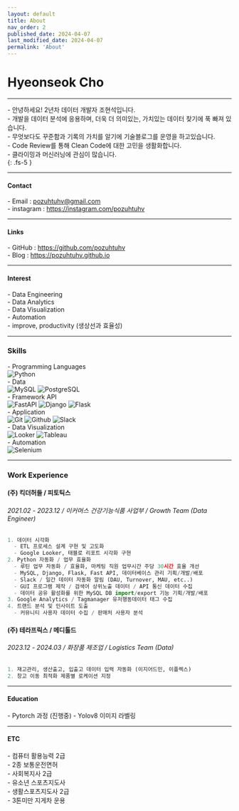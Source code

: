 ```yaml
---
layout: default
title: About
nav_order: 2
published_date: 2024-04-07
last_modified_date: 2024-04-07
permalink: 'About'
---
```


# Hyeonseok Cho
- - -
\- 안녕하세요! 2년차 데이터 개발자 조현석입니다.<br>
\- 개발을 데이터 분석에 응용하며, 더욱 더 의미있는, 가치있는 데이터 찾기에 푹 빠져 있습니다.<br>
\- 무엇보다도 꾸준함과 기록의 가치를 알기에 기술블로그를 운영을 하고있습니다. <br>
\- Code Review를 통해 Clean Code에 대한 고민을 생활화합니다.<br>
\- 클라이밍과 머신러닝에 관심이 많습니다.<br>
{: .fs-5 }
- - -
#### Contact
\- Email : <pozuhtuhv@gmail.com><br>
\- instagram : <https://instagram.com/pozuhtuhv>
- - -
#### Links
\- GitHub : <https://github.com/pozuhtuhv><br>
\- Blog : <https://pozuhtuhv.github.io>
- - -
#### Interest
\- Data Engineering<br>
\- Data Analytics<br>
\- Data Visualization<br>
\- Automation<br>
\- improve, productivity (생상선과 효율성)
- - -
### Skills
\- Programming Languages<br>
![Python](https://img.shields.io/badge/Python-1E415E?style=flat-square&logo=Python&logoColor=white) <br>
\- Data<br>
![MySQL](https://img.shields.io/badge/MySQL-3776AB?style=flat-square&logo=MySQL&logoColor=white) ![PostgreSQL](https://img.shields.io/badge/PostgreSQL-273E4E?style=flat-square&logo=PostgreSQL&logoColor=white)<br>
\- Framework API<br>
![FastAPI](https://img.shields.io/badge/FastAPI-009485?style=flat-square&logo=FastAPI&logoColor=white) ![Django](https://img.shields.io/badge/Django-darkgreen?style=flat-square&logo=django&logoColor=white) ![Flask](https://img.shields.io/badge/Flask-black?style=flat-square&logo=Flask&logoColor=white)<br>
\- Application<br>
![Git](https://img.shields.io/badge/Git-F54D27?style=flat-square&logo=Git&logoColor=white) ![Github](https://img.shields.io/badge/Github-black?style=flat-square&logo=Github&logoColor=white) ![Slack](https://img.shields.io/badge/Slack-800080?style=flat-square&logo=Slack&logoColor=white)<br>
\- Data Visualization<br>
![Looker](https://img.shields.io/badge/Looker-blue?style=flat-square&logo=Looker&logoColor=white) ![Tableau](https://img.shields.io/badge/Tableau-26579A?style=flat-square&logo=Tableau&logoColor=white)<br>
\- Automation<br>
![Selenium](https://img.shields.io/badge/Selenium-Green?style=flat-square&logo=Selenium&logoColor=white) 
- - -
### Work Experience
#### (주) 킥더허들 / 피토틱스
###### 2021.02 - 2023.12 / 이커머스 건강기능식품 사업부 / Growth Team (Data Engineer)
```python
1. 데이터 시각화
  - ETL 프로세스 설계 구현 및 고도화
  - Google Looker, 태블로 리포트 시각화 구현
2. Python 자동화 / 업무 효율화
  - 루틴 업무 자동화 / 효율화, 마케팅 직원 업무시간 주당 30시간 효율 개선
  - MySQL, Django, Flask, Fast API, 데이터베이스 관리 기획/개발/배포
  - Slack / 일간 데이터 자동화 알림 (DAU, Turnover, MAU, etc..)
  - GUI 프로그램 제작 / 검색어 상위노출 데이터 / API 통신 데이터 수집
  - 데이터 공유 활성화를 위한 MySQL DB import/export 기능 기획/개발/배포
3. Google Analytics / Tagmanager 유저행동데이터 태그 수집
4. 트랜드 분석 및 인사이트 도출
  - 커뮤니티 사용자 데이터 수집 / 판매처 사용자 분석
```
#### (주) 테라프릭스 / 메디톨드
###### 2023.12 - 2024.03 / 화장품 제조업 / Logistics Team (Data)
```python
1. 재고관리, 생산출고, 입출고 데이터 입력 자동화 (이지어드민, 이플렉스)
2. 창고 이동 최적화 제품별 로케이션 지정
```
- - -
#### Education
\- Pytorch 과정 (진행중)
\- Yolov8 이미지 라벨링
- - -
#### ETC
\- 컴퓨터 활용능력 2급<br>
\- 2종 보통운전면허<br>
\- 사회복지사 2급<br>
\- 유소년 스포츠지도사<br>
\- 생활스포츠지도사 2급<br>
\- 3톤미만 지게차 운용<br>
